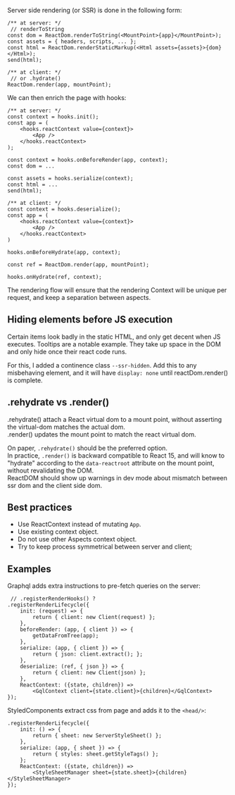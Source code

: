 Server side rendering (or SSR) is done in the following form:

```tsx
/** at server: */
 // renderToString
const dom = ReactDom.renderToString(<MountPoint>{app}</MountPoint>);
const assets = { headers, scripts, ... };
const html = ReactDom.renderStaticMarkup(<Html assets={assets}>{dom}</Html>);
send(html);

/** at client: */
 // or .hydrate()
ReactDom.render(app, mountPoint);
```

We can then enrich the page with hooks:

```tsx
/** at server: */
const context = hooks.init();
const app = (
	<hooks.reactContext value={context}>
		<App />
	</hooks.reactContext>
);

const context = hooks.onBeforeRender(app, context);
const dom = ...

const assets = hooks.serialize(context);
const html = ...
send(html);

/** at client: */
const context = hooks.deserialize();
const app = (
	<hooks.reactContext value={context}>
		<App />
	</hooks.reactContext>
)

hooks.onBeforeHydrate(app, context);

const ref = ReactDom.render(app, mountPoint);

hooks.onHydrate(ref, context);
```

The rendering flow will ensure that the rendering Context will be unique per request, and keep a separation between aspects.

## Hiding elements before JS execution

Certain items look badly in the static HTML, and only get decent when JS executes. Tooltips are a notable example. They take up space in the DOM and only hide once their react code runs.

For this, I added a continence class `--ssr-hidden`. Add this to any misbehaving element, and it will have `display: none` until reactDom.render() is complete.

## .rehydrate vs .render()

.rehydrate() attach a React virtual dom to a mount point, without asserting the virtual-dom matches the actual dom.  
.render() updates the mount point to match the react virtual dom.

On paper, `.rehydrate()` should be the preferred option.  
In practice, `.render()` is backward compatible to React 15, and will know to "hydrate" according to the `data-reactroot` attribute on the mount point, without revalidating the DOM.  
ReactDOM should show up warnings in dev mode about mismatch between ssr dom and the client side dom.

## Best practices

- Use ReactContext instead of mutating `App`.
- Use existing context object.
- Do not use other Aspects context object.
- Try to keep process symmetrical between server and client;

## Examples

Graphql adds extra instructions to pre-fetch queries on the server:

```tsx
 // .registerRenderHooks() ?
.registerRenderLifecycle({
	init: (request) => {
		return { client: new Client(request) };
	},
	beforeRender: (app, { client }) => {
		getDataFromTree(app);
	},
	serialize: (app, { client }) => {
		return { json: client.extract(); };
	},
	deserialize: (ref, { json }) => {
		return { client: new Client(json) };
	},
	ReactContext: ({state, children}) =>
		<GqlContext client={state.client}>{children}</GqlContext>
});
```

StyledComponents extract css from page and adds it to the `<head/>`:

```tsx
.registerRenderLifecycle({
	init: () => {
		return { sheet: new ServerStyleSheet() };
	},
	serialize: (app, { sheet }) => {
		return { styles: sheet.getStyleTags() };
	};
	ReactContext: ({state, children}) =>
		<StyleSheetManager sheet={state.sheet}>{children}</StyleSheetManager>
});
```
